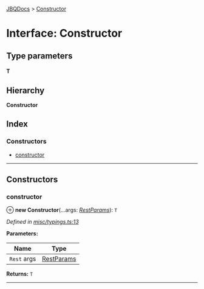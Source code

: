 [JBQDocs](../README.md) > [Constructor](../interfaces/constructor.md)

# Interface: Constructor

## Type parameters
#### T 
## Hierarchy

**Constructor**

## Index

### Constructors

* [constructor](constructor.md#constructor-1)

---

## Constructors

<a id="constructor-1"></a>

###  constructor

⊕ **new Constructor**(...args: *[RestParams](../#restparams)*): `T`

*Defined in [misc/typings.ts:13](https://github.com/krnik/vjs-validator/blob/c79d80e/src/misc/typings.ts#L13)*

**Parameters:**

| Name | Type |
| ------ | ------ |
| `Rest` args | [RestParams](../#restparams) |

**Returns:** `T`

___

